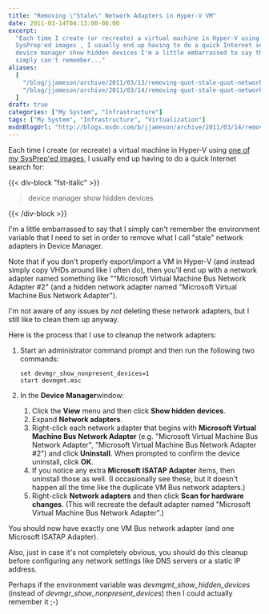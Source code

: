 ```yaml
---
title: "Removing \"Stale\" Network Adapters in Hyper-V VM"
date: 2011-03-14T04:13:00-06:00
excerpt:
  "Each time I create (or recreate) a virtual machine in Hyper-V using one of my
  SysPrep'ed images , I usually end up having to do a quick Internet search for:
  device manager show hidden devices I'm a little embarrassed to say that I
  simply can't remember..."
aliases:
  [
    "/blog/jjameson/archive/2011/03/13/removing-quot-stale-quot-network-adapters-in-hyper-v-vm.aspx",
    "/blog/jjameson/archive/2011/03/14/removing-quot-stale-quot-network-adapters-in-hyper-v-vm.aspx",
  ]
draft: true
categories: ["My System", "Infrastructure"]
tags: ["My System", "Infrastructure", "Virtualization"]
msdnBlogUrl: "http://blogs.msdn.com/b/jjameson/archive/2011/03/14/removing-quot-stale-quot-network-adapters-in-hyper-v-vm.aspx"
---
```


Each time I create (or recreate) a virtual machine in Hyper-V using
[one of my SysPrep'ed images](/blog/jjameson/2009/08/13/using-sysprep-ed-vhds-for-new-hyper-v-virtual-machines),
I usually end up having to do a quick Internet search for:

{{< div-block "fst-italic" >}}

> device manager show hidden devices

{{< /div-block >}}

I'm a little embarrassed to say that I simply can't remember the environment
variable that I need to set in order to remove what I call "stale" network
adapters in Device Manager.

Note that if you don't properly export/import a VM in Hyper-V (and instead
simply copy VHDs around like I often do), then you'll end up with a network
adapter named something like ""Microsoft Virtual Machine Bus Network Adapter #2"
(and a hidden network adapter named "Microsoft Virtual Machine Bus Network
Adapter").

I'm not aware of any issues by _not_ deleting these network adapters, but I
still like to clean them up anyway.

Here is the process that I use to cleanup the network adapters:

1. Start an administrator command prompt and then run the following two commands:
   
   ```Console
   set devmgr_show_nonpresent_devices=1
   start devmgmt.msc
   ```

2. In the **Device Manager**window:
   
   1. Click the **View** menu and then click **Show hidden devices**.
   2. Expand **Network adapters**.
   3. Right-click each network adapter that begins with **Microsoft Virtual
      Machine Bus Network Adapter** (e.g. "Microsoft Virtual Machine Bus Network
      Adapter", "Microsoft Virtual Machine Bus Network Adapter #2") and click
      **Uninstall**. When prompted to confirm the device uninstall, click
      **OK**.
   4. If you notice any extra **Microsoft ISATAP Adapter** items, then uninstall
      those as well. (I occasionally see these, but it doesn't happen all the
      time like the duplicate VM Bus network adapters.)
   5. Right-click **Network adapters** and then click **Scan for hardware
      changes**. (This will recreate the default adapter named "Microsoft
      Virtual Machine Bus Network Adapter".)

You should now have exactly one VM Bus network adapter (and one Microsoft ISATAP
Adapter).

Also, just in case it's not completely obvious, you should do this cleanup
before configuring any network settings like DNS servers or a static IP address.

Perhaps if the environment variable was <var>devmgmt_show_hidden_devices</var>
(instead of <var>devmgr_show_nonpresent_devices</var>) then I could actually
remember it ;-)
